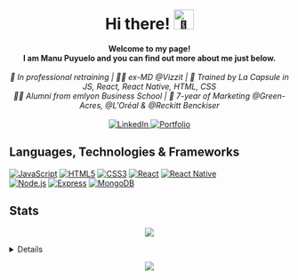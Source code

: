 <h1 align="center"> Hi there! <img src="https://media.tenor.com/SNL9_xhZl9oAAAAi/waving-hand-joypixels.gif" width="36px" alt="👋"></h1>

<p align="center">
    <b>Welcome to my page! 
        <br/>
I am Manu Puyuelo and you can find out more about me just below.</b><br><br>
    <i>
🔄 In professional retraining | 👨‍💻 ex-MD @Vizzit | 🚀 Trained by La Capsule in JS, React, React Native, HTML, CSS <br/>
👨‍🎓 Alumni from emlyon Business School | 💼 7-year of Marketing @Green-Acres, @L'Oréal & @Reckitt Benckiser
    </i><br><br>
    <a href="https://www.linkedin.com/in/manupuyuelo">
        <img src="https://img.shields.io/badge/LinkedIn-blue?style=flat-square&logo=linkedin" alt="LinkedIn">
    </a>
    <a href="https://manupuyuelo.com">
        <img src="https://img.shields.io/badge/Portfolio-black?style=flat-square&logo=website" alt="Portfolio">
    </a>
</p>

## Languages, Technologies & Frameworks
[![JavaScript](https://img.shields.io/badge/javascript-black?style=for-the-badge&logo=javascript)](https://github.com/ManuPuyuelo)
[![HTML5](https://img.shields.io/badge/html5-black?style=for-the-badge&logo=html5)](https://hub.docker.com/u/ManuPuyuelo)
[![CSS3](https://img.shields.io/badge/css3-black?style=for-the-badge&logo=css3)](https://hub.docker.com/u/ManuPuyuelo)
[![React](https://img.shields.io/badge/react-black?style=for-the-badge&logo=react)](https://github.com/ManuPuyuelo)
[![React Native](https://img.shields.io/badge/react_native-black?style=for-the-badge&logo=react)](https://github.com/ManuPuyuelo)
<br/>
[![Node.js](https://img.shields.io/badge/node.js-black?style=for-the-badge&logo=nodedotjs)](https://github.com/ManuPuyuelo)
[![Express](https://img.shields.io/badge/express-black?style=for-the-badge&logo=express)](https://github.com/ManuPuyuelo)
[![MongoDB](https://img.shields.io/badge/mongodb-black?style=for-the-badge&logo=mongodb)](https://github.com/ManuPuyuelo)

## Stats

<p align="center">
  <a href="https://github.com/ManuPuyuelo">
    <img src="http://github-profile-summary-cards.vercel.app/api/cards/profile-details?username=ManuPuyuelo&theme=buefy" />
  </a>
<details>   <a href="https://github.com/ManuPuyuelo">
    <img src="https://github-readme-streak-stats.herokuapp.com/?user=ManuPuyuelo&hide_border=true&card_width=338&theme=buefy" />
  </a>
   <a href="https://github.com/ManuPuyuelo">
    <img src="http://github-profile-summary-cards.vercel.app/api/cards/stats?username=ManuPuyuelo&theme=buefy" />
  </a>
    <br/>
 <a href="https://github.com/ManuPuyuelo">
    <img src="https://github-readme-stats.vercel.app/api/top-langs/?username=ManuPuyuelo&theme=buefy" />
  </a>
    </details>
</p>


<p align="center">
  <a href="https://github.com/ManuPuyuelo">
    <img src="https://komarev.com/ghpvc/?username=ManuPuyuelo&color=FF3366&style=flat)" />
  </a>
</p>
